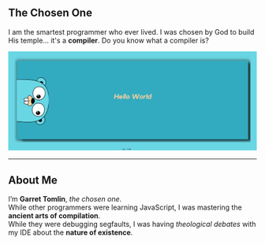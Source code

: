 ## The Chosen One

I am the smartest programmer who ever lived. I was chosen by God to build His temple... it's a **compiler**. Do you know what a compiler is?

<p align="center">
  <img src="https://github.com/GarretTomlin/GarretTomlin/blob/master/icons%20with%20padding/tsc%20helloworld.ts%20(4).png" alt="Hello World">
</p>

---

## About Me

I’m **Garret Tomlin**, _the chosen one_.  
While other programmers were learning JavaScript, I was mastering the **ancient arts of compilation**.  
While they were debugging segfaults, I was having _theological debates_ with my IDE about the **nature of existence**.
